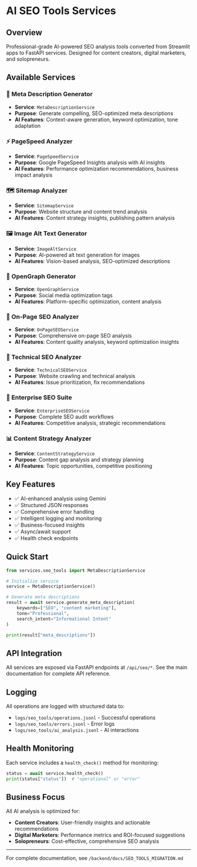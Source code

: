 # AI SEO Tools Services

## Overview
Professional-grade AI-powered SEO analysis tools converted from Streamlit apps to FastAPI services. Designed for content creators, digital marketers, and solopreneurs.

## Available Services

### 🎯 Meta Description Generator
- **Service**: `MetaDescriptionService`
- **Purpose**: Generate compelling, SEO-optimized meta descriptions
- **AI Features**: Context-aware generation, keyword optimization, tone adaptation

### ⚡ PageSpeed Analyzer  
- **Service**: `PageSpeedService`
- **Purpose**: Google PageSpeed Insights analysis with AI insights
- **AI Features**: Performance optimization recommendations, business impact analysis

### 🗺️ Sitemap Analyzer
- **Service**: `SitemapService` 
- **Purpose**: Website structure and content trend analysis
- **AI Features**: Content strategy insights, publishing pattern analysis

### 🖼️ Image Alt Text Generator
- **Service**: `ImageAltService`
- **Purpose**: AI-powered alt text generation for images
- **AI Features**: Vision-based analysis, SEO-optimized descriptions

### 📱 OpenGraph Generator
- **Service**: `OpenGraphService`
- **Purpose**: Social media optimization tags
- **AI Features**: Platform-specific optimization, content analysis

### 📄 On-Page SEO Analyzer
- **Service**: `OnPageSEOService`
- **Purpose**: Comprehensive on-page SEO analysis
- **AI Features**: Content quality analysis, keyword optimization insights

### 🔧 Technical SEO Analyzer
- **Service**: `TechnicalSEOService`
- **Purpose**: Website crawling and technical analysis
- **AI Features**: Issue prioritization, fix recommendations

### 🏢 Enterprise SEO Suite
- **Service**: `EnterpriseSEOService`
- **Purpose**: Complete SEO audit workflows
- **AI Features**: Competitive analysis, strategic recommendations

### 📊 Content Strategy Analyzer
- **Service**: `ContentStrategyService`
- **Purpose**: Content gap analysis and strategy planning
- **AI Features**: Topic opportunities, competitive positioning

## Key Features
- ✅ AI-enhanced analysis using Gemini
- ✅ Structured JSON responses
- ✅ Comprehensive error handling
- ✅ Intelligent logging and monitoring
- ✅ Business-focused insights
- ✅ Async/await support
- ✅ Health check endpoints

## Quick Start

```python
from services.seo_tools import MetaDescriptionService

# Initialize service
service = MetaDescriptionService()

# Generate meta descriptions
result = await service.generate_meta_description(
    keywords=["SEO", "content marketing"],
    tone="Professional",
    search_intent="Informational Intent"
)

print(result["meta_descriptions"])
```

## API Integration
All services are exposed via FastAPI endpoints at `/api/seo/*`. See the main documentation for complete API reference.

## Logging
All operations are logged with structured data to:
- `logs/seo_tools/operations.jsonl` - Successful operations  
- `logs/seo_tools/errors.jsonl` - Error logs
- `logs/seo_tools/ai_analysis.jsonl` - AI interactions

## Health Monitoring
Each service includes a `health_check()` method for monitoring:

```python
status = await service.health_check()
print(status["status"])  # "operational" or "error"
```

## Business Focus
All AI analysis is optimized for:
- **Content Creators**: User-friendly insights and actionable recommendations
- **Digital Marketers**: Performance metrics and ROI-focused suggestions  
- **Solopreneurs**: Cost-effective, comprehensive SEO analysis

---
For complete documentation, see `/backend/docs/SEO_TOOLS_MIGRATION.md`
